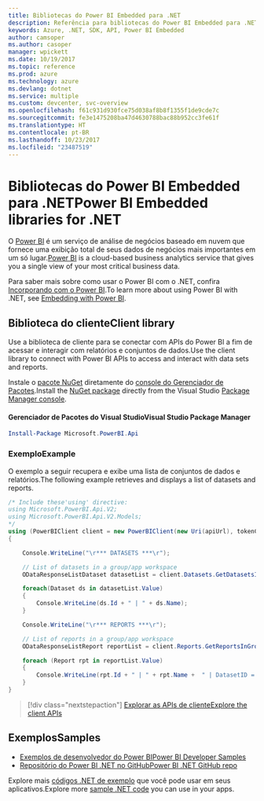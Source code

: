 ```yaml
---
title: Bibliotecas do Power BI Embedded para .NET
description: Referência para bibliotecas do Power BI Embedded para .NET
keywords: Azure, .NET, SDK, API, Power BI Embedded
author: camsoper
ms.author: casoper
manager: wpickett
ms.date: 10/19/2017
ms.topic: reference
ms.prod: azure
ms.technology: azure
ms.devlang: dotnet
ms.service: multiple
ms.custom: devcenter, svc-overview
ms.openlocfilehash: f61c931d930fce75d038af8b8f1355f1de9cde7c
ms.sourcegitcommit: fe3e1475208ba47d4630788bac88b952cc3fe61f
ms.translationtype: HT
ms.contentlocale: pt-BR
ms.lasthandoff: 10/23/2017
ms.locfileid: "23487519"
---
```

# <a name="power-bi-embedded-libraries-for-net"></a><span data-ttu-id="38839-104">Bibliotecas do Power BI Embedded para .NET</span><span class="sxs-lookup"><span data-stu-id="38839-104">Power BI Embedded libraries for .NET</span></span>

<span data-ttu-id="38839-105">O [Power BI](https://powerbi.microsoft.com/) é um serviço de análise de negócios baseado em nuvem que fornece uma exibição total de seus dados de negócios mais importantes em um só lugar.</span><span class="sxs-lookup"><span data-stu-id="38839-105">[Power BI](https://powerbi.microsoft.com/) is a cloud-based business analytics service that gives you a single view of your most critical business data.</span></span>

<span data-ttu-id="38839-106">Para saber mais sobre como usar o Power BI com o .NET, confira [Incorporando com o Power BI](https://powerbi.microsoft.com/en-us/documentation/powerbi-developer-embedding/).</span><span class="sxs-lookup"><span data-stu-id="38839-106">To learn more about using Power BI with .NET, see [Embedding with Power BI](https://powerbi.microsoft.com/en-us/documentation/powerbi-developer-embedding/).</span></span>

## <a name="client-library"></a><span data-ttu-id="38839-107">Biblioteca do cliente</span><span class="sxs-lookup"><span data-stu-id="38839-107">Client library</span></span>

<span data-ttu-id="38839-108">Use a biblioteca de cliente para se conectar com APIs do Power BI a fim de acessar e interagir com relatórios e conjuntos de dados.</span><span class="sxs-lookup"><span data-stu-id="38839-108">Use the client library to connect with Power BI APIs to access and interact with data sets and reports.</span></span>

<span data-ttu-id="38839-109">Instale o [pacote NuGet](https://www.nuget.org/packages/Microsoft.PowerBI.Api) diretamente do [console do Gerenciador de Pacotes][PackageManager].</span><span class="sxs-lookup"><span data-stu-id="38839-109">Install the [NuGet package](https://www.nuget.org/packages/Microsoft.PowerBI.Api) directly from the Visual Studio [Package Manager console][PackageManager].</span></span>

#### <a name="visual-studio-package-manager"></a><span data-ttu-id="38839-110">Gerenciador de Pacotes do Visual Studio</span><span class="sxs-lookup"><span data-stu-id="38839-110">Visual Studio Package Manager</span></span>

```powershell
Install-Package Microsoft.PowerBI.Api
```

### <a name="example"></a><span data-ttu-id="38839-111">Exemplo</span><span class="sxs-lookup"><span data-stu-id="38839-111">Example</span></span>

<span data-ttu-id="38839-112">O exemplo a seguir recupera e exibe uma lista de conjuntos de dados e relatórios.</span><span class="sxs-lookup"><span data-stu-id="38839-112">The following example retrieves and displays a list of datasets and reports.</span></span>

```csharp
/* Include these'using' directive:
using Microsoft.PowerBI.Api.V2;
using Microsoft.PowerBI.Api.V2.Models;
*/
using (PowerBIClient client = new PowerBIClient(new Uri(apiUrl), tokenCredentials))
{

    Console.WriteLine("\r*** DATASETS ***\r");

    // List of datasets in a group/app workspace
    ODataResponseListDataset datasetList = client.Datasets.GetDatasetsInGroup(groupId);

    foreach(Dataset ds in datasetList.Value)
    {
        Console.WriteLine(ds.Id + " | " + ds.Name);
    }

    Console.WriteLine("\r*** REPORTS ***\r");

    // List of reports in a group/app workspace
    ODataResponseListReport reportList = client.Reports.GetReportsInGroup(groupId);

    foreach (Report rpt in reportList.Value)
    {
        Console.WriteLine(rpt.Id + " | " + rpt.Name +  " | DatasetID = " + rpt.DatasetId);
    }
}
```

> [!div class="nextstepaction"]
> [<span data-ttu-id="38839-113">Explorar as APIs de cliente</span><span class="sxs-lookup"><span data-stu-id="38839-113">Explore the client APIs</span></span>](https://powerbi.microsoft.com/documentation/powerbi-developer-rest-api-reference/)

## <a name="samples"></a><span data-ttu-id="38839-114">Exemplos</span><span class="sxs-lookup"><span data-stu-id="38839-114">Samples</span></span>

* [<span data-ttu-id="38839-115">Exemplos de desenvolvedor do Power BI</span><span class="sxs-lookup"><span data-stu-id="38839-115">Power BI Developer Samples</span></span>](https://github.com/Microsoft/PowerBI-Developer-Samples)
* [<span data-ttu-id="38839-116">Repositório do Power BI .NET no GitHub</span><span class="sxs-lookup"><span data-stu-id="38839-116">Power BI .NET GitHub repo</span></span>](https://github.com/Microsoft/PowerBI-CSharp)

<span data-ttu-id="38839-117">Explore mais [códigos .NET de exemplo](https://azure.microsoft.com/resources/samples/?platform=dotnet) que você pode usar em seus aplicativos.</span><span class="sxs-lookup"><span data-stu-id="38839-117">Explore more [sample .NET code](https://azure.microsoft.com/resources/samples/?platform=dotnet) you can use in your apps.</span></span>

[PackageManager]: https://docs.microsoft.com/nuget/tools/package-manager-console
